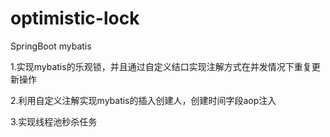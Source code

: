 # optimistic-lock
SpringBoot mybatis 

1.实现mybatis的乐观锁，并且通过自定义结口实现注解方式在并发情况下重复更新操作

2.利用自定义注解实现mybatis的插入创建人，创建时间字段aop注入

3.实现线程池秒杀任务
